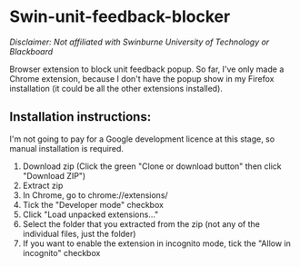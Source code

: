 # Swin-unit-feedback-blocker
*Disclaimer: Not affiliated with Swinburne University of Technology or Blackboard*

Browser extension to block unit feedback popup.
So far, I've only made a Chrome extension, because I don't have the popup show in my Firefox installation (it could be all the other extensions installed).

## Installation instructions:
I'm not going to pay for a Google development licence at this stage, so manual installation is required.
1. Download zip (Click the green "Clone or download button" then click "Download ZIP")
2. Extract zip
3. In Chrome, go to chrome://extensions/
4. Tick the "Developer mode" checkbox
5. Click "Load unpacked extensions..."
6. Select the folder that you extracted from the zip (not any of the individual files, just the folder)
7. If you want to enable the extension in incognito mode, tick the "Allow in incognito" checkbox
